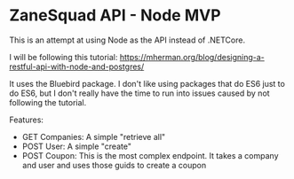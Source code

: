# ZaneSquad API - Node MVP

This is an attempt at using Node as the API instead of .NETCore.

I will be following this tutorial: https://mherman.org/blog/designing-a-restful-api-with-node-and-postgres/

It uses the Bluebird package. I don't like using packages that do ES6 just to do ES6, but I don't really have the time to run into issues caused by not following the tutorial.

Features:

* GET Companies: A simple "retrieve all"
* POST User: A simple "create"
* POST Coupon: This is the most complex endpoint. It takes a company and user and uses those guids to create a coupon


